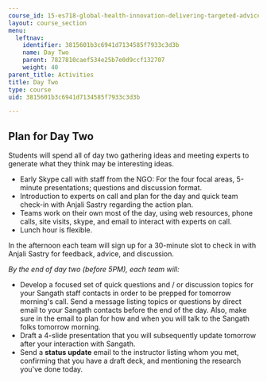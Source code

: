 ```yaml
---
course_id: 15-es718-global-health-innovation-delivering-targeted-advice-to-an-organization-in-the-field-spring-2015
layout: course_section
menu:
  leftnav:
    identifier: 3815601b3c6941d7134585f7933c3d3b
    name: Day Two
    parent: 7827810caef534e25b7e0d9ccf132707
    weight: 40
parent_title: Activities
title: Day Two
type: course
uid: 3815601b3c6941d7134585f7933c3d3b

---
```


Plan for Day Two
----------------

Students will spend all of day two gathering ideas and meeting experts to generate what they think may be interesting ideas.

*   Early Skype call with staff from the NGO: For the four focal areas, 5-minute presentations; questions and discussion format.
*   Introduction to experts on call and plan for the day and quick team check-in with Anjali Sastry regarding the action plan.
*   Teams work on their own most of the day, using web resources, phone calls, site visits, skype, and email to interact with experts on call.
*   Lunch hour is flexible.

In the afternoon each team will sign up for a 30-minute slot to check in with Anjali Sastry for feedback, advice, and discussion.

_By the end of day two (before 5PM), each team will:_

*   Develop a focused set of quick questions and / or discussion topics for your Sangath staff contacts in order to be prepped for tomorrow morning's call. Send a message listing topics or questions by direct email to your Sangath contacts before the end of the day. Also, make sure in the email to plan for how and when you will talk to the Sangath folks tomorrow morning.
*   Draft a 4-slide presentation that you will subsequently update tomorrow after your interaction with Sangath.
*   Send a **status update** email to the instructor listing whom you met, confirming that you have a draft deck, and mentioning the research you've done today.